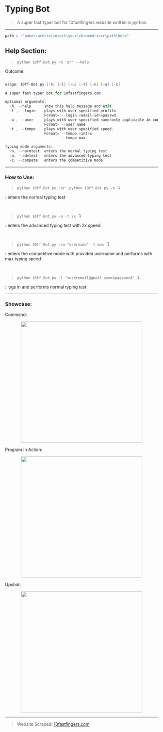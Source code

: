 # Typing Bot
>A super fast typer bot for 10fastfingers website written in python.
---
```python
path = r"make\sure\to\insert\your\chromedriver\path\here"
```
## Help Section:

>```python 10ff-Bot.py -h 'or' --help```

Outcome:

```powershell

usage: 10ff-Bot.py [-h] [-l] [-u] [-t] [-n] [-a] [-c]

A super fast typer bot for 10fastfingers.com

optional arguments:
  -h, --help      show this help message and exit
  -l , --login    plays with user specified profile.
                  Format= --login <email-id>&passwd
  -u , --user     plays with user specified name(only applicable in competitive mode).
                  Format= --user name
  -t , --tempo    plays with user specified speed.
                  Format= --tempo <int>x
                          --tempo max

typing mode arguments:
  -n, --normtest  enters the normal typing test
  -a, --advtest   enters the advanced typing test
  -c, --compete   enters the competitive mode
```

---

### How to Use:

>```python 10ff-Bot.py 'or' python 10ff-Bot.py -n ```↴

: enters the normal typing test

<br>

>```python 10ff-Bot.py -a -t 2x ```↴

: enters the advanced typing test with 2x speed

<br>

>```python 10ff-Bot.py -cu "username" -t max ```↴

: enters the competitive mode with provided username and performs with max typing speed 

<br>

>```python 10ff-Bot.py -l "<useremail@gmail.com>&password" ```↴

: logs in and performs normal typing test

---

### Showcase:

Command:
<p align="center">
<img width=400 src="https://i.imgur.com/CEo5wda.gif"/>
</p>

Program In Action:
<p align="center">
  <img width=400 src="https://i.imgur.com/7A2Jkgo.gif"/>
</p>

Upshot:
<p align="center">
  <img width=400 src="https://i.imgur.com/rTdAeWz.gif"/>
</p>

___
>Website Scraped: <a href="https://www.10fastfingers.com"> 10fastfingers.com</a>
